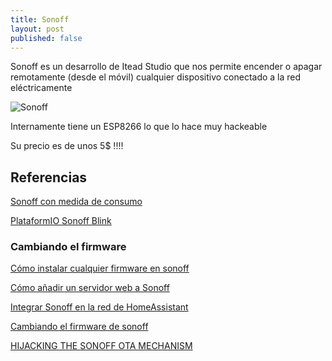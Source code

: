 ```yaml
---
title: Sonoff
layout: post
published: false
---
```


Sonoff es un desarrollo de Itead Studio que nos permite encender o apagar remotamente (desde el móvil) cualquier dispositivo conectado a la red eléctricamente

![Sonoff](https://captain-slow.dk/wp-content/uploads/2016/05/sonoff_wifi_wireless_smart_switch_4__1.jpg)

Internamente tiene un ESP8266 lo que lo hace muy hackeable

Su precio es de unos 5$ !!!!

## Referencias


[Sonoff con medida de consumo](https://www.itead.cc/smart-home/sonoff-pow.html)

[PlataformIO Sonoff Blink](https://github.com/MikeMitterer/cpp-sonoff)

### Cambiando el firmware

[Cómo instalar cualquier firmware en sonoff](https://randomnerdtutorials.com/how-to-flash-a-custom-firmware-to-sonoff/)

[Cómo añadir un servidor web a Sonoff](http://randomnerdtutorials.com/reprogram-sonoff-smart-switch-with-web-server/)

[Integrar Sonoff en la red de HomeAssistant](https://community.home-assistant.io/t/sonoff-homeassistant-alternative-firmware-for-sonoff-switches-for-use-with-mqtt-ha/2332)

[Cambiando el firmware de sonoff](https://captain-slow.dk/2016/05/22/replacing-the-itead-sonoff-firmware/)

[HIJACKING THE SONOFF OTA MECHANISM](https://hackaday.com/2017/05/31/hijacking-the-sonoff-ota-mechanism/)
